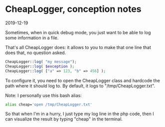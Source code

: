 CheapLogger, conception notes
===============
2019-12-19


Sometimes, when in quick debug mode, you just want to be able to log some information in a file.

That's all CheapLogger does: it allows to you to make that one line that does that, no question asked.


```php 
CheapLogger::log( "my message");
CheapLogger::log( $exception );
CheapLogger::log( ["a" => 123, "b" => 456] );
```


To configure it, you need to open the CheapLogger class and hardcode the path where it should log to.
By default, it logs to "/tmp/CheapLogger.txt".





Note: I personally use this bash alias:

```bash
alias cheap='open /tmp/CheapLogger.txt'
```

So that when I'm in a hurry, I just type my log line in the php code, then I can visualize the result by typing "cheap" in the terminal. 

